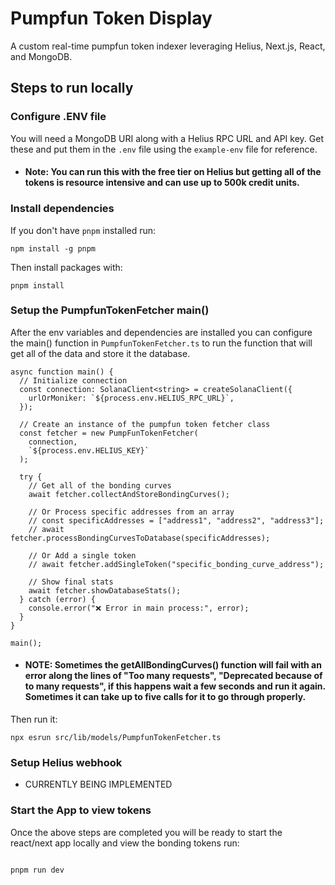 # Pumpfun Token Display

A custom real-time pumpfun token indexer leveraging Helius, Next.js, React, and MongoDB.

## Steps to run locally

### Configure .ENV file

You will need a MongoDB URI along with a Helius RPC URL and API key. Get these and put them in the `.env` file using the `example-env` file for reference.

- #### Note: You can run this with the free tier on Helius but getting all of the tokens is resource intensive and can use up to 500k credit units.

### Install dependencies

If you don't have `pnpm` installed run:

```
npm install -g pnpm
```

Then install packages with:

```
pnpm install
```

### Setup the PumpfunTokenFetcher main()

After the env variables and dependencies are installed you can configure the main() function in `PumpfunTokenFetcher.ts` to run the function that will get all of the data and store it the database.

```
async function main() {
  // Initialize connection
  const connection: SolanaClient<string> = createSolanaClient({
    urlOrMoniker: `${process.env.HELIUS_RPC_URL}`,
  });

  // Create an instance of the pumpfun token fetcher class
  const fetcher = new PumpFunTokenFetcher(
    connection,
    `${process.env.HELIUS_KEY}`
  );

  try {
    // Get all of the bonding curves
    await fetcher.collectAndStoreBondingCurves();

    // Or Process specific addresses from an array
    // const specificAddresses = ["address1", "address2", "address3"];
    // await fetcher.processBondingCurvesToDatabase(specificAddresses);

    // Or Add a single token
    // await fetcher.addSingleToken("specific_bonding_curve_address");

    // Show final stats
    await fetcher.showDatabaseStats();
  } catch (error) {
    console.error("❌ Error in main process:", error);
  }
}

main();
```

- #### NOTE: Sometimes the getAllBondingCurves() function will fail with an error along the lines of "Too many requests", "Deprecated because of to many requests", if this happens wait a few seconds and run it again. Sometimes it can take up to five calls for it to go through properly.

Then run it:

```
npx esrun src/lib/models/PumpfunTokenFetcher.ts
```

### Setup Helius webhook

- CURRENTLY BEING IMPLEMENTED

### Start the App to view tokens

Once the above steps are completed you will be ready to start the react/next app locally and view the bonding tokens run:

```

pnpm run dev

```

